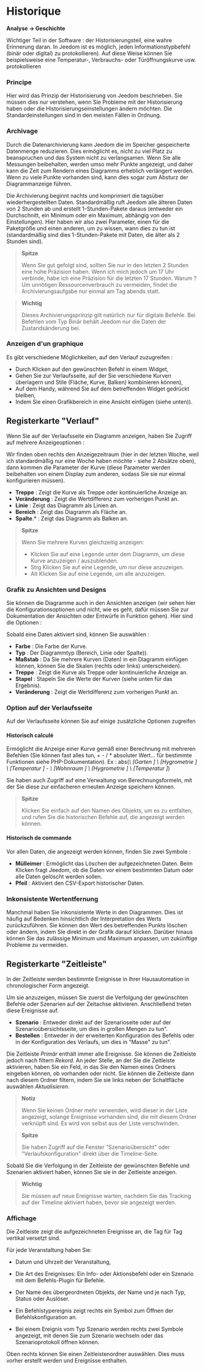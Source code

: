# Historique
**Analyse → Geschichte**

Wichtiger Teil in der Software : der Historisierungsteil, eine wahre Erinnerung daran. In Jeedom ist es möglich, jeden Informationstypbefehl (binär oder digital) zu protokollieren). Auf diese Weise können Sie beispielsweise eine Temperatur-, Verbrauchs- oder Türöffnungskurve usw. protokollieren

### Principe

Hier wird das Prinzip der Historisierung von Jeedom beschrieben. Sie müssen dies nur verstehen, wenn Sie Probleme mit der Historisierung haben oder die Historisierungseinstellungen ändern möchten. Die Standardeinstellungen sind in den meisten Fällen in Ordnung.

### Archivage

Durch die Datenarchivierung kann Jeedom die im Speicher gespeicherte Datenmenge reduzieren. Dies ermöglicht es, nicht zu viel Platz zu beanspruchen und das System nicht zu verlangsamen. Wenn Sie alle Messungen beibehalten, werden umso mehr Punkte angezeigt, und daher kann die Zeit zum Rendern eines Diagramms erheblich verlängert werden. Wenn zu viele Punkte vorhanden sind, kann dies sogar zum Absturz der Diagrammanzeige führen.

Die Archivierung beginnt nachts und komprimiert die tagsüber wiederhergestellten Daten. Standardmäßig ruft Jeedom alle älteren Daten von 2 Stunden ab und erstellt 1-Stunden-Pakete daraus (entweder ein Durchschnitt, ein Minimum oder ein Maximum, abhängig von den Einstellungen). Hier haben wir also zwei Parameter, einen für die Paketgröße und einen anderen, um zu wissen, wann dies zu tun ist (standardmäßig sind dies 1-Stunden-Pakete mit Daten, die älter als 2 Stunden sind).

> **Spitze**
>
> Wenn Sie gut gefolgt sind, sollten Sie nur in den letzten 2 Stunden eine hohe Präzision haben. Wenn ich mich jedoch um 17 Uhr verbinde, habe ich eine Präzision für die letzten 17 Stunden. Warum ? Um unnötigen Ressourcenverbrauch zu vermeiden, findet die Archivierungsaufgabe nur einmal am Tag abends statt.

> **Wichtig**
>
> Dieses Archivierungsprinzip gilt natürlich nur für digitale Befehle. Bei Befehlen vom Typ Binär behält Jeedom nur die Daten der Zustandsänderung bei.

### Anzeigen d'un graphique

Es gibt verschiedene Möglichkeiten, auf den Verlauf zuzugreifen :

- Durch Klicken auf den gewünschten Befehl in einem Widget,
- Gehen Sie zur Verlaufsseite, auf der Sie verschiedene Kurven überlagern und Stile (Fläche, Kurve, Balken) kombinieren können),
- Auf dem Handy, während Sie auf dem betreffenden Widget gedrückt bleiben,
- Indem Sie einen Grafikbereich in eine Ansicht einfügen (siehe unten)).

## Registerkarte &quot;Verlauf&quot;

Wenn Sie auf der Verlaufsseite ein Diagramm anzeigen, haben Sie Zugriff auf mehrere Anzeigeoptionen :

Wir finden oben rechts den Anzeigezeitraum (hier in der letzten Woche, weil ich standardmäßig nur eine Woche haben möchte - siehe 2 Absätze oben), dann kommen die Parameter der Kurve (diese Parameter werden beibehalten von einem Display zum anderen, sodass Sie sie nur einmal konfigurieren müssen).

- **Treppe** : Zeigt die Kurve als Treppe oder kontinuierliche Anzeige an.
- **Veränderung** : Zeigt die Wertdifferenz zum vorherigen Punkt an.
- **Linie** : Zeigt das Diagramm als Linien an.
- **Bereich** : Zeigt das Diagramm als Fläche an.
- **Spalte**\.* : Zeigt das Diagramm als Balken an.

> **Spitze**
>
> Wenn Sie mehrere Kurven gleichzeitig anzeigen:
> - Klicken Sie auf eine Legende unter dem Diagramm, um diese Kurve anzuzeigen / auszublenden.
> - Strg Klicken Sie auf eine Legende, um nur diese anzuzeigen.
> - Alt Klicken Sie auf eine Legende, um alle anzuzeigen.


### Grafik zu Ansichten und Designs

Sie können die Diagramme auch in den Ansichten anzeigen (wir sehen hier die Konfigurationsoptionen und nicht, wie es geht, dafür müssen Sie zur Dokumentation der Ansichten oder Entwürfe in Funktion gehen). Hier sind die Optionen :

Sobald eine Daten aktiviert sind, können Sie auswählen :
- **Farbe** : Die Farbe der Kurve.
- **Typ** : Der Diagrammtyp (Bereich, Linie oder Spalte)).
- **Maßstab** : Da Sie mehrere Kurven (Daten) in ein Diagramm einfügen können, können Sie die Skalen (rechts oder links) unterscheiden).
- **Treppe** : Zeigt die Kurve als Treppe oder kontinuierliche Anzeige an.
- **Stapel** : Stapeln Sie die Werte der Kurven (siehe unten für das Ergebnis).
- **Veränderung** : Zeigt die Wertdifferenz zum vorherigen Punkt an.

### Option auf der Verlaufsseite

Auf der Verlaufsseite können Sie auf einige zusätzliche Optionen zugreifen

#### Historisch calculé

Ermöglicht die Anzeige einer Kurve gemäß einer Berechnung mit mehreren Befehlen (Sie können fast alles tun, + - / \* absoluter Wert… für bestimmte Funktionen siehe PHP-Dokumentation).
Ex :
abs(*\ [Garten \] \ [Hygrometrie \] \ [Temperatur \]* - *\ [Wohnraum \] \ [Hygrometrie \] \ [Temperatur \]*)

Sie haben auch Zugriff auf eine Verwaltung von Berechnungsformeln, mit der Sie diese zur einfacheren erneuten Anzeige speichern können.

> **Spitze**
>
> Klicken Sie einfach auf den Namen des Objekts, um es zu entfalten, und rufen Sie die historischen Befehle auf, die angezeigt werden können.

#### Historisch de commande

Vor allen Daten, die angezeigt werden können, finden Sie zwei Symbole :

- **Mülleimer** : Ermöglicht das Löschen der aufgezeichneten Daten. Beim Klicken fragt Jeedom, ob die Daten vor einem bestimmten Datum oder alle Daten gelöscht werden sollen.
- **Pfeil** : Aktiviert den CSV-Export historischer Daten.

### Inkonsistente Wertentfernung

Manchmal haben Sie inkonsistente Werte in den Diagrammen. Dies ist häufig auf Bedenken hinsichtlich der Interpretation des Werts zurückzuführen. Sie können den Wert des betreffenden Punkts löschen oder ändern, indem Sie direkt in der Grafik darauf klicken. Darüber hinaus können Sie das zulässige Minimum und Maximum anpassen, um zukünftige Probleme zu vermeiden.

## Registerkarte &quot;Zeitleiste&quot;

In der Zeitleiste werden bestimmte Ereignisse in Ihrer Hausautomation in chronologischer Form angezeigt.

Um sie anzuzeigen, müssen Sie zuerst die Verfolgung der gewünschten Befehle oder Szenarien auf der Zeitachse aktivieren. Anschließend treten diese Ereignisse auf.

- **Szenario** : Entweder direkt auf der Szenarioseite oder auf der Szenarioübersichtsseite, um dies in großen Mengen zu tun".
- **Bestellen** : Entweder in der erweiterten Konfiguration des Befehls oder in der Konfiguration des Verlaufs, um dies in "Masse" zu tun".

Die Zeitleiste *Primär* enthält immer alle Ereignisse. Sie können die Zeitleiste jedoch nach filtern *Rekord*. An jeder Stelle, an der Sie die Zeitleiste aktivieren, haben Sie ein Feld, in das Sie den Namen eines Ordners eingeben können, ob vorhanden oder nicht.
Sie können die Zeitleiste dann nach diesem Ordner filtern, indem Sie sie links neben der Schaltfläche auswählen *Aktualisieren*.

> **Notiz**
>
> Wenn Sie keinen Ordner mehr verwenden, wird dieser in der Liste angezeigt, solange Ereignisse vorhanden sind, die mit diesem Ordner verknüpft sind. Es wird von selbst aus der Liste verschwinden.

> **Spitze**
>
> Sie haben Zugriff auf die Fenster &quot;Szenarioübersicht&quot; oder &quot;Verlaufskonfiguration&quot; direkt über die Timeline-Seite.

Sobald Sie die Verfolgung in der Zeitleiste der gewünschten Befehle und Szenarien aktiviert haben, können Sie sie in der Zeitleiste anzeigen.

> **Wichtig**
>
> Sie müssen auf neue Ereignisse warten, nachdem Sie das Tracking auf der Timeline aktiviert haben, bevor sie angezeigt werden.

### Affichage

Die Zeitleiste zeigt die aufgezeichneten Ereignisse an, die Tag für Tag vertikal versetzt sind.

Für jede Veranstaltung haben Sie:

- Datum und Uhrzeit der Veranstaltung,
- Die Art des Ereignisses: Ein Info- oder Aktionsbefehl oder ein Szenario mit dem Befehls-Plugin für Befehle.
- Der Name des übergeordneten Objekts, der Name und je nach Typ, Status oder Auslöser.

- Ein Befehlstypereignis zeigt rechts ein Symbol zum Öffnen der Befehlskonfiguration an.
- Bei einem Ereignis vom Typ Szenario werden rechts zwei Symbole angezeigt, mit denen Sie zum Szenario wechseln oder das Szenarioprotokoll öffnen können.

Oben rechts können Sie einen Zeitleistenordner auswählen. Dies muss vorher erstellt werden und Ereignisse enthalten.